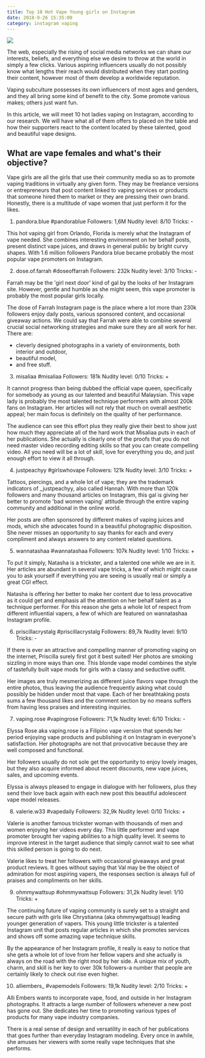 ```yaml
---
title: Top 10 Hot Vape Young girls on Instagram
date: 2018-9-26 15:35:00
category: instagram vaping
---
```


![](/images/8.jpg)

The web, especially the rising of social media networks we can share our interests, beliefs, and everything else we desire to throw at the world in simply a few clicks. Various aspiring influencers usually do not possibly know what lengths their reach would distributed when they start posting their content, however most of them develop a worldwide reputation.

Vaping subculture possesses its own influencers of most ages and genders, and they all bring some kind of benefit to the city. Some promote various makes; others just want fun.

<!-- more -->

In this article, we will meet 10 hot ladies vaping on Instagram, according to our research. We will have what all of them offers to placed on the table and how their supporters react to the content located by these talented, good and beautiful vape designs.

## What are vape females and what's their objective?

Vape girls are all the girls that use their community media so as to promote vaping traditions in virtually any given form. They may be freelance versions or entrepreneurs that post content linked to vaping services or products that someone hired them to market or they are pressing their own brand. Honestly, there is a multitude of vape women that just perform it for the likes.

1. pandora.blue
#pandorablue
Followers: 1,6M
Nudity level: 8/10
Tricks: -

This hot vaping girl from Orlando, Florida is merely what the Instagram of vape needed. She combines interesting environment on her behalf posts, present distinct vape juices, and draws in general public by bright curvy shapes. With 1.6 million followers Pandora blue became probably the most popular vape promoters on Instagram.

2. dose.of.farrah
#doseoffarrah
Followers: 232k
Nudity level: 3/10
Tricks: -

Farrah may be the 'girl next door' kind of gal by the looks of her Instagram site. However, gentle and humble as she might seem, this vape promoter is probably the most popular girls locally.

The dose of Farrah Instagram page is the place where a lot more than 230k followers enjoy daily posts, various sponsored content, and occasional giveaway actions. We could say that Farrah were able to combine several crucial social networking strategies and make sure they are all work for her. There are:

 - cleverly designed photographs in a variety of environments, both interior and outdoor,
 - beautiful model,
 - and free stuff.

3. misaliaa
#misaliaa
Followers: 181k
Nudity level: 0/10
Tricks: +

It cannot progress than being dubbed the official vape queen, specifically for somebody as young as our talented and beautiful Malaysian. This vape lady is probably the most talented technique performers with almost 200k fans on Instagram. Her articles will not rely that much on overall aesthetic appeal; her main focus is definitely on the quality of her performance.

The audience can see this effort plus they really give their best to show just how much they appreciate all of the hard work that Misaliaa puts in each of her publications. She actually is clearly one of the proofs that you do not need master video recording editing skills so that you can create compelling video. All you need will be a lot of skill, love for everything you do, and just enough effort to view it all through.

4. justpeachyy
#girlswhovape
Followers: 121k
Nudity level: 3/10
Tricks: +

Tattoos, piercings, and a whole lot of vape; they are the trademark indicators of _justpeachyy, also called Hannah. With more than 120k followers and many thousand articles on Instagram, this gal is giving her better to promote 'bad women vaping' attitude through the entire vaping community and additional in the online world.

Her posts are often sponsored by different makes of vaping juices and mods, which she advocates found in a beautiful photographic disposition. She never misses an opportunity to say thanks for each and every compliment and always answers to any content related questions.

5. wannatashaa
#wannatashaa
Followers: 107k
Nudity level: 1/10
Tricks: +

To put it simply, Natasha is a trickster, and a talented one while we are in it. Her articles are abundant in several vape tricks, a few of which might cause you to ask yourself if everything you are seeing is usually real or simply a great CGI effect.

Natasha is offering her better to make her content due to less provocative as it could get and emphasis all the attention on her behalf talent as a technique performer. For this reason she gets a whole lot of respect from different influential vapers, a few of which are featured on wannatashaa Instagram profile.

6. priscillacrystalg
#priscillacrystalg
Followers: 89,7k
Nudity level: 9/10
Tricks: -

If there is ever an attractive and compelling manner of promoting vaping on the internet, Priscilla surely first got it best suited! Her photos are smoking sizzling in more ways than one. This blonde vape model combines the style of tastefully built vape mods for girls with a classy and seductive outfit.

Her images are truly mesmerizing as different juice flavors vape through the entire photos, thus leaving the audience frequently asking what could possibly be hidden under most that vape. Each of her breathtaking posts sums a few thousand likes and the comment section by no means suffers from having less praises and interesting inquiries.

7. vaping.rose
#vapingrose
Followers: 71,1k
Nudity level: 6/10
Tricks: -

Elyssa Rose aka vaping.rose is a Filipino vape version that spends her period enjoying vape products and publishing it on Instagram in everyone's satisfaction. Her photographs are not that provocative because they are well composed and functional.

Her followers usually do not sole get the opportunity to enjoy lovely images, but they also acquire informed about recent discounts, new vape juices, sales, and upcoming events.

Elyssa is always pleased to engage in dialogue with her followers, plus they send their love back again with each new post this beautiful adolescent vape model releases.

8. valerie.w33
#vapedaily
Followers: 32,9k
Nudity level: 0/10
Tricks: +

Valerie is another famous trickster woman with thousands of men and women enjoying her videos every day. This little performer and vape promoter brought her vaping abilities to a high quality level. It seems to improve interest in the target audience that simply cannot wait to see what this skilled person is going to do next.

Valerie likes to treat her followers with occasional giveaways and great product reviews. It goes without saying that Val may be the object of admiration for most aspiring vapers, the responses section is always full of praises and compliments on her skills.

9. ohmmywattsup
#ohmmywattsup
Followers: 31,2k
Nudity level: 1/10
Tricks: +

The continuing future of vaping community is surely set to a straight and secure path with girls like Chrystianna (aka ohmmywgattsup) leading younger generation of vapers. This young little trickster is a talented Instagram unit that posts regular articles in which she promotes services and shows off some amazing vape technique skills.

By the appearance of her Instagram profile, it really is easy to notice that she gets a whole lot of love from her fellow vapers and she actually is always on the road with the right mod by her side. A unique mix of youth, charm, and skill is her key to over 30k followers-a number that people are certainly likely to check out rise even higher.

10. alliembers_
#vapemodels
Followers: 19,1k
Nudity level: 2/10
Tricks: +

Alli Embers wants to incorporate vape, food, and outside in her Instagram photographs.  It attracts a large number of followers whenever a new post has gone out. She dedicates her time to promoting various types of products for many vape industry companies.

There is a real sense of design and versatility in each of her publications that goes further than everyday Instagram modeling. Every once in awhile, she amuses her viewers with some really vape techniques that she performs.
